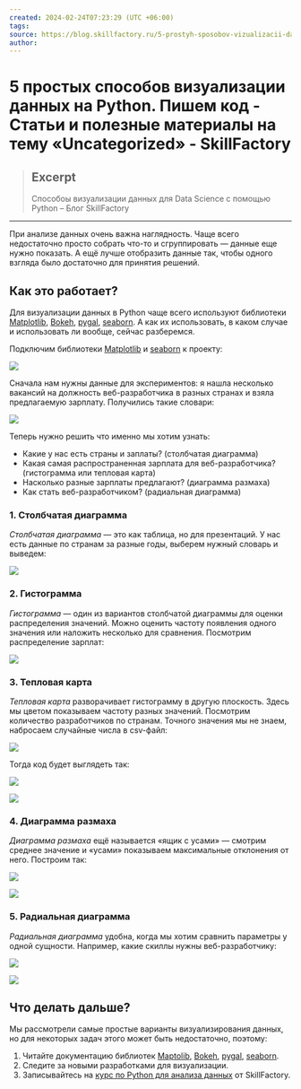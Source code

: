 ```yaml
---
created: 2024-02-24T07:23:29 (UTC +06:00)
tags: 
source: https://blog.skillfactory.ru/5-prostyh-sposobov-vizualizacii-dannyh-na-python-pishem-kod/#%D0%BA%D0%B0%D0%BA-%D1%8D%D1%82%D0%BE-%D1%80%D0%B0%D0%B1%D0%BE%D1%82%D0%B0%D0%B5%D1%82
author:
---
```


# 5 простых способов визуализации данных на Python. Пишем код - Статьи и полезные материалы на тему «Uncategorized» - SkillFactory

> ## Excerpt
> Способоы визуализации данных для Data Science с помощью Python – Блог SkillFactory

---
При анализе данных очень важна наглядность. Чаще всего недостаточно просто собрать что-то и сгруппировать — данные еще нужно показать. А ещё лучше отобразить данные так, чтобы одного взгляда было достаточно для принятия решений.

## Как это работает?

Для визуализации данных в Python чаще всего используют библиотеки [Matplotlib](https://blog.skillfactory.ru/glossary/matplotlib/), [Bokeh](https://bokeh.pydata.org/en/latest/), [pygal](http://www.pygal.org/en/latest/index.html), [seaborn](https://seaborn.pydata.org/). А как их использовать, в каком случае и использовать ли вообще, сейчас разберемся.

Подключим библиотеки [Matplotlib](https://mode.com/python-tutorial/libraries/matplotlib/) и [seaborn](https://seaborn.pydata.org/) к проекту:

![](5%20%D0%BF%D1%80%D0%BE%D1%81%D1%82%D1%8B%D1%85%20%D1%81%D0%BF%D0%BE%D1%81%D0%BE%D0%B1%D0%BE%D0%B2%20%D0%B2%D0%B8%D0%B7%D1%83%D0%B0%D0%BB%D0%B8%D0%B7%D0%B0%D1%86%D0%B8%D0%B8%20%D0%B4%D0%B0%D0%BD%D0%BD%D1%8B%D1%85%20%D0%BD%D0%B0%20Python.%20%D0%9F%D0%B8%D1%88%D0%B5%D0%BC%20%D0%BA%D0%BE%D0%B4%20-%20%D0%A1%D1%82%D0%B0%D1%82%D1%8C%D0%B8%20%D0%B8%20%D0%BF%D0%BE%D0%BB%D0%B5%D0%B7%D0%BD%D1%8B%D0%B5%20%D0%BC%D0%B0%D1%82%D0%B5%D1%80%D0%B8%D0%B0%D0%BB%D1%8B%20%D0%BD%D0%B0%20%D1%82%D0%B5%D0%BC%D1%83%20%C2%ABUncategorized%C2%BB%20-%20SkillFactory/carbon-10.png)

Сначала нам нужны данные для экспериментов: я нашла несколько вакансий на должность веб-разработчика в разных странах и взяла предлагаемую зарплату. Получились такие словари:

![](5%20%D0%BF%D1%80%D0%BE%D1%81%D1%82%D1%8B%D1%85%20%D1%81%D0%BF%D0%BE%D1%81%D0%BE%D0%B1%D0%BE%D0%B2%20%D0%B2%D0%B8%D0%B7%D1%83%D0%B0%D0%BB%D0%B8%D0%B7%D0%B0%D1%86%D0%B8%D0%B8%20%D0%B4%D0%B0%D0%BD%D0%BD%D1%8B%D1%85%20%D0%BD%D0%B0%20Python.%20%D0%9F%D0%B8%D1%88%D0%B5%D0%BC%20%D0%BA%D0%BE%D0%B4%20-%20%D0%A1%D1%82%D0%B0%D1%82%D1%8C%D0%B8%20%D0%B8%20%D0%BF%D0%BE%D0%BB%D0%B5%D0%B7%D0%BD%D1%8B%D0%B5%20%D0%BC%D0%B0%D1%82%D0%B5%D1%80%D0%B8%D0%B0%D0%BB%D1%8B%20%D0%BD%D0%B0%20%D1%82%D0%B5%D0%BC%D1%83%20%C2%ABUncategorized%C2%BB%20-%20SkillFactory/carbon-11-486x1024.png)

Теперь нужно решить что именно мы хотим узнать:

-   Какие у нас есть страны и заплаты? (столбчатая диаграмма)
-   Какая самая распространенная зарплата для веб-разработчика? (гистограмма или тепловая карта)
-   Насколько разные зарплаты предлагают? (диаграмма размаха)
-   Как стать веб-разработчиком? (радиальная диаграмма)

### 1\. Столбчатая диаграмма

_Столбчатая диаграмма_ — это как таблица, но для презентаций. У нас есть данные по странам за разные годы, выберем нужный словарь и выведем:

![](5%20%D0%BF%D1%80%D0%BE%D1%81%D1%82%D1%8B%D1%85%20%D1%81%D0%BF%D0%BE%D1%81%D0%BE%D0%B1%D0%BE%D0%B2%20%D0%B2%D0%B8%D0%B7%D1%83%D0%B0%D0%BB%D0%B8%D0%B7%D0%B0%D1%86%D0%B8%D0%B8%20%D0%B4%D0%B0%D0%BD%D0%BD%D1%8B%D1%85%20%D0%BD%D0%B0%20Python.%20%D0%9F%D0%B8%D1%88%D0%B5%D0%BC%20%D0%BA%D0%BE%D0%B4%20-%20%D0%A1%D1%82%D0%B0%D1%82%D1%8C%D0%B8%20%D0%B8%20%D0%BF%D0%BE%D0%BB%D0%B5%D0%B7%D0%BD%D1%8B%D0%B5%20%D0%BC%D0%B0%D1%82%D0%B5%D1%80%D0%B8%D0%B0%D0%BB%D1%8B%20%D0%BD%D0%B0%20%D1%82%D0%B5%D0%BC%D1%83%20%C2%ABUncategorized%C2%BB%20-%20SkillFactory/carbon-12-1024x443.png)

### **2\. Гистограмма**

_Гистограмма_ — один из вариантов столбчатой диаграммы для оценки распределения значений. Можно оценить частоту появления одного значения или наложить несколько для сравнения. Посмотрим распределение зарплат:

![](5%20%D0%BF%D1%80%D0%BE%D1%81%D1%82%D1%8B%D1%85%20%D1%81%D0%BF%D0%BE%D1%81%D0%BE%D0%B1%D0%BE%D0%B2%20%D0%B2%D0%B8%D0%B7%D1%83%D0%B0%D0%BB%D0%B8%D0%B7%D0%B0%D1%86%D0%B8%D0%B8%20%D0%B4%D0%B0%D0%BD%D0%BD%D1%8B%D1%85%20%D0%BD%D0%B0%20Python.%20%D0%9F%D0%B8%D1%88%D0%B5%D0%BC%20%D0%BA%D0%BE%D0%B4%20-%20%D0%A1%D1%82%D0%B0%D1%82%D1%8C%D0%B8%20%D0%B8%20%D0%BF%D0%BE%D0%BB%D0%B5%D0%B7%D0%BD%D1%8B%D0%B5%20%D0%BC%D0%B0%D1%82%D0%B5%D1%80%D0%B8%D0%B0%D0%BB%D1%8B%20%D0%BD%D0%B0%20%D1%82%D0%B5%D0%BC%D1%83%20%C2%ABUncategorized%C2%BB%20-%20SkillFactory/carbon-13.png)

### 3\. Тепловая карта

_Тепловая карта_ разворачивает гистограмму в другую плоскость. Здесь мы цветом показываем частоту разных значений. Посмотрим количество разработчиков по странам. Точного значения мы не знаем, набросаем случайные числа в csv-файл:

![](5%20%D0%BF%D1%80%D0%BE%D1%81%D1%82%D1%8B%D1%85%20%D1%81%D0%BF%D0%BE%D1%81%D0%BE%D0%B1%D0%BE%D0%B2%20%D0%B2%D0%B8%D0%B7%D1%83%D0%B0%D0%BB%D0%B8%D0%B7%D0%B0%D1%86%D0%B8%D0%B8%20%D0%B4%D0%B0%D0%BD%D0%BD%D1%8B%D1%85%20%D0%BD%D0%B0%20Python.%20%D0%9F%D0%B8%D1%88%D0%B5%D0%BC%20%D0%BA%D0%BE%D0%B4%20-%20%D0%A1%D1%82%D0%B0%D1%82%D1%8C%D0%B8%20%D0%B8%20%D0%BF%D0%BE%D0%BB%D0%B5%D0%B7%D0%BD%D1%8B%D0%B5%20%D0%BC%D0%B0%D1%82%D0%B5%D1%80%D0%B8%D0%B0%D0%BB%D1%8B%20%D0%BD%D0%B0%20%D1%82%D0%B5%D0%BC%D1%83%20%C2%ABUncategorized%C2%BB%20-%20SkillFactory/carbon-14.png)

Тогда код будет выглядеть так:

![](5%20%D0%BF%D1%80%D0%BE%D1%81%D1%82%D1%8B%D1%85%20%D1%81%D0%BF%D0%BE%D1%81%D0%BE%D0%B1%D0%BE%D0%B2%20%D0%B2%D0%B8%D0%B7%D1%83%D0%B0%D0%BB%D0%B8%D0%B7%D0%B0%D1%86%D0%B8%D0%B8%20%D0%B4%D0%B0%D0%BD%D0%BD%D1%8B%D1%85%20%D0%BD%D0%B0%20Python.%20%D0%9F%D0%B8%D1%88%D0%B5%D0%BC%20%D0%BA%D0%BE%D0%B4%20-%20%D0%A1%D1%82%D0%B0%D1%82%D1%8C%D0%B8%20%D0%B8%20%D0%BF%D0%BE%D0%BB%D0%B5%D0%B7%D0%BD%D1%8B%D0%B5%20%D0%BC%D0%B0%D1%82%D0%B5%D1%80%D0%B8%D0%B0%D0%BB%D1%8B%20%D0%BD%D0%B0%20%D1%82%D0%B5%D0%BC%D1%83%20%C2%ABUncategorized%C2%BB%20-%20SkillFactory/carbon-15-1024x422.png)

![](5%20%D0%BF%D1%80%D0%BE%D1%81%D1%82%D1%8B%D1%85%20%D1%81%D0%BF%D0%BE%D1%81%D0%BE%D0%B1%D0%BE%D0%B2%20%D0%B2%D0%B8%D0%B7%D1%83%D0%B0%D0%BB%D0%B8%D0%B7%D0%B0%D1%86%D0%B8%D0%B8%20%D0%B4%D0%B0%D0%BD%D0%BD%D1%8B%D1%85%20%D0%BD%D0%B0%20Python.%20%D0%9F%D0%B8%D1%88%D0%B5%D0%BC%20%D0%BA%D0%BE%D0%B4%20-%20%D0%A1%D1%82%D0%B0%D1%82%D1%8C%D0%B8%20%D0%B8%20%D0%BF%D0%BE%D0%BB%D0%B5%D0%B7%D0%BD%D1%8B%D0%B5%20%D0%BC%D0%B0%D1%82%D0%B5%D1%80%D0%B8%D0%B0%D0%BB%D1%8B%20%D0%BD%D0%B0%20%D1%82%D0%B5%D0%BC%D1%83%20%C2%ABUncategorized%C2%BB%20-%20SkillFactory/image-5.png)

### 4\. Диаграмма размаха

_Диаграмма размаха_ ещё называется «ящик с усами» — смотрим среднее значение и «усами» показываем максимальные отклонения от него. Построим так:

![](5%20%D0%BF%D1%80%D0%BE%D1%81%D1%82%D1%8B%D1%85%20%D1%81%D0%BF%D0%BE%D1%81%D0%BE%D0%B1%D0%BE%D0%B2%20%D0%B2%D0%B8%D0%B7%D1%83%D0%B0%D0%BB%D0%B8%D0%B7%D0%B0%D1%86%D0%B8%D0%B8%20%D0%B4%D0%B0%D0%BD%D0%BD%D1%8B%D1%85%20%D0%BD%D0%B0%20Python.%20%D0%9F%D0%B8%D1%88%D0%B5%D0%BC%20%D0%BA%D0%BE%D0%B4%20-%20%D0%A1%D1%82%D0%B0%D1%82%D1%8C%D0%B8%20%D0%B8%20%D0%BF%D0%BE%D0%BB%D0%B5%D0%B7%D0%BD%D1%8B%D0%B5%20%D0%BC%D0%B0%D1%82%D0%B5%D1%80%D0%B8%D0%B0%D0%BB%D1%8B%20%D0%BD%D0%B0%20%D1%82%D0%B5%D0%BC%D1%83%20%C2%ABUncategorized%C2%BB%20-%20SkillFactory/carbon-16-1024x423.png)

![](5%20%D0%BF%D1%80%D0%BE%D1%81%D1%82%D1%8B%D1%85%20%D1%81%D0%BF%D0%BE%D1%81%D0%BE%D0%B1%D0%BE%D0%B2%20%D0%B2%D0%B8%D0%B7%D1%83%D0%B0%D0%BB%D0%B8%D0%B7%D0%B0%D1%86%D0%B8%D0%B8%20%D0%B4%D0%B0%D0%BD%D0%BD%D1%8B%D1%85%20%D0%BD%D0%B0%20Python.%20%D0%9F%D0%B8%D1%88%D0%B5%D0%BC%20%D0%BA%D0%BE%D0%B4%20-%20%D0%A1%D1%82%D0%B0%D1%82%D1%8C%D0%B8%20%D0%B8%20%D0%BF%D0%BE%D0%BB%D0%B5%D0%B7%D0%BD%D1%8B%D0%B5%20%D0%BC%D0%B0%D1%82%D0%B5%D1%80%D0%B8%D0%B0%D0%BB%D1%8B%20%D0%BD%D0%B0%20%D1%82%D0%B5%D0%BC%D1%83%20%C2%ABUncategorized%C2%BB%20-%20SkillFactory/image-6.png)

### 5\. Радиальная диаграмма

_Радиальная диаграмма_ удобна, когда мы хотим сравнить параметры у одной сущности. Например, какие скиллы нужны веб-разработчику:

![](5%20%D0%BF%D1%80%D0%BE%D1%81%D1%82%D1%8B%D1%85%20%D1%81%D0%BF%D0%BE%D1%81%D0%BE%D0%B1%D0%BE%D0%B2%20%D0%B2%D0%B8%D0%B7%D1%83%D0%B0%D0%BB%D0%B8%D0%B7%D0%B0%D1%86%D0%B8%D0%B8%20%D0%B4%D0%B0%D0%BD%D0%BD%D1%8B%D1%85%20%D0%BD%D0%B0%20Python.%20%D0%9F%D0%B8%D1%88%D0%B5%D0%BC%20%D0%BA%D0%BE%D0%B4%20-%20%D0%A1%D1%82%D0%B0%D1%82%D1%8C%D0%B8%20%D0%B8%20%D0%BF%D0%BE%D0%BB%D0%B5%D0%B7%D0%BD%D1%8B%D0%B5%20%D0%BC%D0%B0%D1%82%D0%B5%D1%80%D0%B8%D0%B0%D0%BB%D1%8B%20%D0%BD%D0%B0%20%D1%82%D0%B5%D0%BC%D1%83%20%C2%ABUncategorized%C2%BB%20-%20SkillFactory/carbon-17-783x1024.png)

![](5%20%D0%BF%D1%80%D0%BE%D1%81%D1%82%D1%8B%D1%85%20%D1%81%D0%BF%D0%BE%D1%81%D0%BE%D0%B1%D0%BE%D0%B2%20%D0%B2%D0%B8%D0%B7%D1%83%D0%B0%D0%BB%D0%B8%D0%B7%D0%B0%D1%86%D0%B8%D0%B8%20%D0%B4%D0%B0%D0%BD%D0%BD%D1%8B%D1%85%20%D0%BD%D0%B0%20Python.%20%D0%9F%D0%B8%D1%88%D0%B5%D0%BC%20%D0%BA%D0%BE%D0%B4%20-%20%D0%A1%D1%82%D0%B0%D1%82%D1%8C%D0%B8%20%D0%B8%20%D0%BF%D0%BE%D0%BB%D0%B5%D0%B7%D0%BD%D1%8B%D0%B5%20%D0%BC%D0%B0%D1%82%D0%B5%D1%80%D0%B8%D0%B0%D0%BB%D1%8B%20%D0%BD%D0%B0%20%D1%82%D0%B5%D0%BC%D1%83%20%C2%ABUncategorized%C2%BB%20-%20SkillFactory/image-7.png)

## Что делать дальше?

Мы рассмотрели самые простые варианты визуализирования данных, но для некоторых задач этого может быть недостаточно, поэтому:

1.  Читайте документацию библиотек [Maptolib](https://mode.com/python-tutorial/libraries/matplotlib/), [Bokeh](https://bokeh.pydata.org/en/latest/), [pygal](http://www.pygal.org/en/latest/index.html), [seaborn](https://seaborn.pydata.org/).
2.  Следите за новыми разработками для визуализации.
3.  Записывайтесь на [курс по Python для анализа данных](https://skillfactory.ru/python-analytics?utm_source=blog&utm_medium=referral&utm_campaign=article_py_viz&utm_content=5-prostyh-sposobov-vizualizacii-dannyh-na-python-pishem-kod&utm_term=23-04-2019) от SkillFactory.

